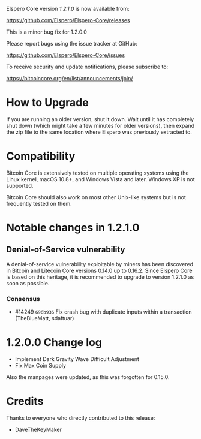 Elspero Core version *1.2.1.0* is now available from:

  <https://github.com/Elspero/Elspero-Core/releases>

This is a minor bug fix for 1.2.0.0

Please report bugs using the issue tracker at GitHub:

  <https://github.com/Elspero/Elspero-Core/issues>

To receive security and update notifications, please subscribe to:

  <https://bitcoincore.org/en/list/announcements/join/>

How to Upgrade
==============

If you are running an older version, shut it down. Wait until it has completely
shut down (which might take a few minutes for older versions), then expand the zip file to the same location where Elspero was previously extracted to. 

Compatibility
==============

Bitcoin Core is extensively tested on multiple operating systems using
the Linux kernel, macOS 10.8+, and Windows Vista and later. Windows XP is not supported.

Bitcoin Core should also work on most other Unix-like systems but is not
frequently tested on them.

Notable changes in 1.2.1.0
==========================

Denial-of-Service vulnerability
-------------------------------
A denial-of-service vulnerability exploitable by miners has been discovered in Bitcoin and 
Litecoin Core versions 0.14.0 up to 0.16.2. Since Elspero Core is based on this heritage, it is recommended to upgrade to version 1.2.1.0 as soon as possible.
### Consensus
- #14249 `696b936` Fix crash bug with duplicate inputs within a transaction (TheBlueMatt, sdaftuar)

1.2.0.0 Change log
====================

- Implement Dark Gravity Wave Difficult Adjustment
- Fix Max Coin Supply

Also the manpages were updated, as this was forgotten for 0.15.0.

Credits
=======

Thanks to everyone who directly contributed to this release:

- DaveTheKeyMaker


